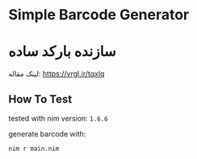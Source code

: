 # Simple Barcode Generator
# سازنده بارکد ساده

لینک مقاله:
https://vrgl.ir/tqxlq

## How To Test
tested with nim version: `1.6.6`

generate barcode with:
```
nim r main.nim
```